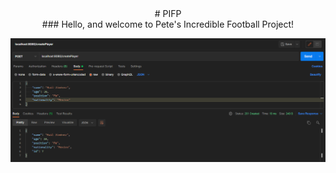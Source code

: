 <div align="center"># PIFP</div>
<div align="center">### Hello, and welcome to Pete's Incredible Football Project!</div>



![Create player](https://github.com/PeteH1/PIFP/blob/feature4-README/screenshots/Create%20player.PNG?raw=true)
